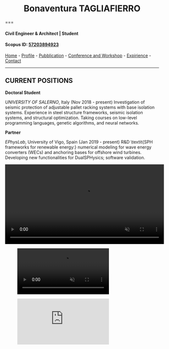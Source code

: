 
#  <center> Bonaventura TAGLIAFIERRO <center> #
===
####  Civil Engineer & Architect | Student 

####  Scopus ID: [57203894923](https://www.scopus.com/authid/detail.uri?authorId=57203894923) ####

[Home](README.md) - [Profile](PAGES/PROFILE/profile.md) - [Pubblication](http://www.google.it) - [Conference and Workshop](http://www.google.it) - [Expirience](http://www.google.it) - [Contact](http://www.google.it) 

___



## CURRENT POSITIONS
**Doctoral Student**

*UNIVERSITY OF SALERNO*, Italy (Nov 2018 - present)
Investigation of seismic protection of adjustable pallet racking systems with base isolation systems. Experience in steel structure frameworks, seismic isolation systems, and structural optimization. Taking courses on low-level programming languages, genetic algorithms, and neural networks.

**Partner** 

*EPhysLab*, University of Vigo, Spain (Jan 2019 - present)
R&D \textit{SPH frameworks for renewable energy:} numerical modeling for wave energy converters (WECs) and anchoring bases for offshore wind turbines. Developing new functionalities for DualSPHysics; software validation.


<video width="520" auto-play="true" loop="loop" muted="muted" plays-inline="true">
  <source src="video/extreme_lat.avi" type="video/avi">
  Your browser does not support the video tag.
</video>
  

<figure class="video_container">
  <video controls="true" allowfullscreen="true" autoplay="true" loop="loop" muted="muted">
    <source src="video/CaseDambreak_Thumbnail.mp4" type="video/mp4">
  </video>
</figure>
  
 <figure class="video_container">
  <iframe src="https://youtu.be/enMumwvLAug" frameborder="0" allowfullscreen="false"> </iframe>
</figure>


